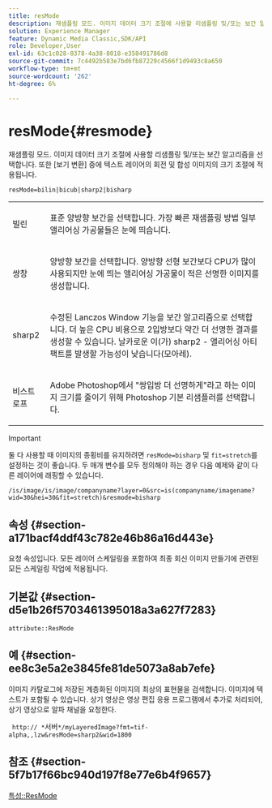 ```yaml
---
title: resMode
description: 재샘플링 모드. 이미지 데이터 크기 조절에 사용할 리샘플링 및/또는 보간 알고리즘을 선택합니다. 또한 [보기 변환] 중에 텍스트 레이어의 회전 및 합성 이미지의 크기 조절에 적용됩니다.
solution: Experience Manager
feature: Dynamic Media Classic,SDK/API
role: Developer,User
exl-id: 63c1c028-0378-4a38-8018-e358491786d8
source-git-commit: 7c4492b583e7bd6fb87229c4566f1d9493c8a650
workflow-type: tm+mt
source-wordcount: '262'
ht-degree: 6%

---
```


# resMode{#resmode}

재샘플링 모드. 이미지 데이터 크기 조절에 사용할 리샘플링 및/또는 보간 알고리즘을 선택합니다. 또한 [보기 변환] 중에 텍스트 레이어의 회전 및 합성 이미지의 크기 조절에 적용됩니다.

`resMode=bilin|bicub|sharp2|bisharp`

<table id="table_FD658AC521E24EB9ADBB87F98549BC3B"> 
 <tbody> 
  <tr> 
   <td colname="col1"> <p> <span class="codeph"> 빌린 </span> </p> </td> 
   <td colname="col2"> <p>표준 양방향 보간을 선택합니다. 가장 빠른 재샘플링 방법 일부 앨리어싱 가공물들은 눈에 띄습니다. </p> </td> 
  </tr> 
  <tr> 
   <td colname="col1"> <p> <span class="codeph"> 쌍창 </span> </p> </td> 
   <td colname="col2"> <p>양방향 보간을 선택합니다. 양방향 선형 보간보다 CPU가 많이 사용되지만 눈에 띄는 앨리어싱 가공물이 적은 선명한 이미지를 생성합니다. </p> </td> 
  </tr> 
  <tr> 
   <td colname="col1"> <p> <span class="codeph"> sharp2 </span> </p> </td> 
   <td colname="col2"> <p>수정된 Lanczos Window 기능을 보간 알고리즘으로 선택합니다. 더 높은 CPU 비용으로 2입방보다 약간 더 선명한 결과를 생성할 수 있습니다. <span class="codeph"> 날카로운 </span> 이(가) <span class="codeph"> sharp2 </span>- 앨리어싱 아티팩트를 발생할 가능성이 낮습니다(모아레). </p> </td> 
  </tr> 
  <tr> 
   <td colname="col1"> <p> <span class="codeph"> 비스트로프 </span> </p> </td> 
   <td colname="col2"> <p>Adobe Photoshop에서 "쌍입방 더 선명하게"라고 하는 이미지 크기를 줄이기 위해 Photoshop 기본 리샘플러를 선택합니다. </p> </td> 
  </tr> 
 </tbody> 
</table>

>[!IMPORTANT]
>
>둘 다 사용할 때 이미지의 종횡비를 유지하려면 `resMode=bisharp` 및 `fit=stretch`를 설정하는 것이 좋습니다. 두 매개 변수를 모두 정의해야 하는 경우 다음 예제와 같이 다른 레이어에 래핑할 수 있습니다.
>
>`/is/image/is/image/companyname?layer=0&src=is(companyname/imagename?wid=30&hei=30&fit=stretch)&resmode=bisharp`

## 속성 {#section-a171bacf4ddf43c782e46b86a16d443e}

요청 속성입니다. 모든 레이어 스케일링을 포함하여 최종 회신 이미지 만들기에 관련된 모든 스케일링 작업에 적용됩니다.

## 기본값 {#section-d5e1b26f5703461395018a3a627f7283}

`attribute::ResMode`

## 예 {#section-ee8c3e5a2e3845fe81de5073a8ab7efe}

이미지 카탈로그에 저장된 계층화된 이미지의 최상의 표현물을 검색합니다. 이미지에 텍스트가 포함될 수 있습니다. 상기 영상은 영상 편집 응용 프로그램에서 추가로 처리되어, 상기 영상으로 알파 채널을 요청한다.

` http:// *`서버`*/myLayeredImage?fmt=tif-alpha,,lzw&resMode=sharp2&wid=1800`

## 참조 {#section-5f7b17f66bc940d197f8e77e6b4f9657}

[특성::ResMode](../../../../../is-api/image-catalog/image-serving-api-ref/c-image-catalog-reference/c-attributes-reference/r-is-cat-resmode.md#reference-609095ef568743a086f28d87c54dafa2)
